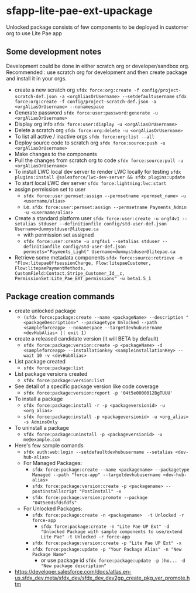 # sfapp-lite-pae-ext-upackage
Unlocked package consists of few components to be deployed in customer org to use Lite Pae app

## Some development notes
Development could be done in either scratch org or developer/sandbox org.
Recommended : use scratch org for development and then create package and install it in your orgs.
* create a new scratch org
```sfdx force:org:create -f config/project-scratch-def.json -a <orgAliasOrUsername> --setdefaultusername```
```sfdx force:org:create -f config/project-scratch-def.json -a <orgAliasOrUsername> --nonamespace```
* Generate password
```sfdx force:user:password:generate -u <orgAliasOrUsername>```
* Display org info
```sfdx force:user:display -u <orgAliasOrUsername>```
* Delete a scratch org
```sfdx force:org:delete -u <orgAliasOrUsername>```
* To list all active / inactive orgs
```sfdx force:org:list --all```
* Deploy source code to scratch org
```sfdx force:source:push -u <orgAliasOrUsername>```
* Make changes to the components
* Pull the changes from scratch org to code
```sfdx force:source:pull -u <orgAliasOrUsername>```
* To install LWC local dev server to render LWC locally for testing
```sfdx plugins:install @salesforce/lwc-dev-server && sfdx plugins:update```
* To start local LWC dev server
```sfdx force:lightning:lwc:start```
* assign permission set to user
    * ```sfdx force:user:permset:assign --permsetname <permset_name> -u <username/alias>```
    * i.e. ```sfdx force:user:permset:assign --permsetname Payments_Admin -u <username/alias>``` 
* Create a standard platform user
```sfdx force:user:create -u orgf4v1 --setalias stduser --definitionfile config/std-user-def.json Username=dummystduser@litepae.ca```
    * with permission set assigned
    * ```sfdx force:user:create -u orgf4v1 --setalias stduser --definitionfile config/std-user-def.json permsets="Payments_Light" Username=dummystduser@litepae.ca```
* Retrieve some metadata components
```sfdx force:source:retrieve -m "Flow:litepaeOffsessionCharge, Flow:litepaeCustomer, Flow:litepaePaymentMethods, CustomField:Contact.Stripe_Customer_Id__c, PermissionSet:Lite_Pae_EXT_permissions" -u beta1.5_1```

## Package creation commands
* create unlocked package 
    * ```(sfdx force:package:create --name <packageName> --description "<packageDescription>" --packagetype Unlocked --path <sampleforceapp> --nonamespace --targetdevhubusername <devHubAlias> || exit 1)```
* create a released candidate version (it will BETA by default)
    * ```sfdx force:package:version:create -p <packageName> -d <sampleforceapp> --installationkey <sampleinstallationKey> --wait 10 -v <devHubAlias>```
* List package created 
    * ```sfdx force:package:list```
* List package versions created 
    * ```sfdx force:package:version:list```
* See detail of a specific package version like code coverage
    * ```sfdx force:package:version:report -p '04t5e0000012BgTUUU'```
* To install a package
    * ```sfdx force:package:install -r -p <packageversionid> -u <org_alias>```
    * ```sfdx force:package:install -p <packageversionid> -u <org_alias> -s AdminsOnly```
* To uninstall a package
    * ```sfdx force:package:uninstall -p <packageversionid> -u me@example.com```
* Here's few sample comands
    * ```sfdx auth:web:login --setdefaultdevhubusername --setalias <dev-hub-alias>```
    * For Managed Packages:
        * ```sfdx force:package:create --name <packagename> --packagetype Managed --path "force-app" --targetdevhubusername <dev-hub-alias>```
        * ```sfdx force:package:version:create -p <packagename> --postinstallscript "PostInstall" -x```
        * ```sfdx force:package:version:promote --package "04t5e0dsfdsfdfs"```
    * For Unlocked Packages:
        * ```sfdx force:package:create -n <packagename>  -t Unlocked -r force-app```
            * ```sfdx force:package:create -n "Lite Pae UP Ext" -d "Unlocked Package with sample components to use/extend Lite Pae" -t Unlocked -r force-app```
        * ```sfdx force:package:version:create -p "Lite Pae UP Ext" -x```
        * ```sfdx force:package:update -p "Your Package Alias" -n "New Package Name"```
            * or use package id ```sfdx force:package:update -p )ho... -d "New package description"```
* https://developer.salesforce.com/docs/atlas.en-us.sfdx_dev.meta/sfdx_dev/sfdx_dev_dev2gp_create_pkg_ver_promote.htm
